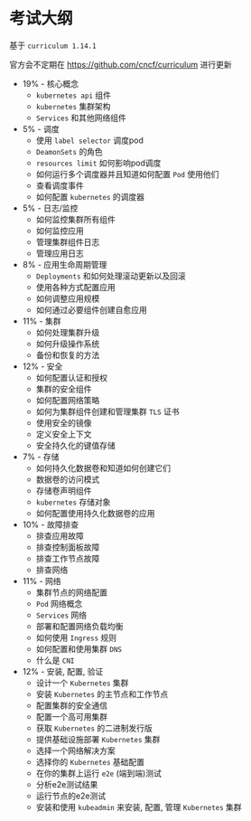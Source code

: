 # 考试大纲

基于 `curriculum 1.14.1`

官方会不定期在 https://github.com/cncf/curriculum 进行更新

* 19% - 核心概念
  * `kubernetes api` 组件
  * `kubernetes` 集群架构
  * `Services` 和其他网络组件
* 5% - 调度
  * 使用 `label selector` 调度pod
  * `DeamonSets` 的角色
  * `resources limit` 如何影响pod调度
  * 如何运行多个调度器并且知道如何配置 `Pod` 使用他们
  * 查看调度事件
  * 如何配置 `kubernetes` 的调度器
* 5% - 日志/监控
  * 如何监控集群所有组件
  * 如何监控应用
  * 管理集群组件日志
  * 管理应用日志
* 8% - 应用生命周期管理
  * `Deployments` 和如何处理滚动更新以及回滚
  * 使用各种方式配置应用
  * 如何调整应用规模
  * 如何通过必要组件创建自愈应用
* 11% - 集群
  * 如何处理集群升级
  * 如何升级操作系统
  * 备份和恢复的方法
* 12% - 安全
  * 如何配置认证和授权
  * 集群的安全组件
  * 如何配置网络策略
  * 如何为集群组件创建和管理集群 `TLS` 证书
  * 使用安全的镜像
  * 定义安全上下文
  * 安全持久化的键值存储
* 7% - 存储
  * 如何持久化数据卷和知道如何创建它们
  * 数据卷的访问模式
  * 存储卷声明组件
  * `kubernetes` 存储对象
  * 如何配置使用持久化数据卷的应用
* 10% - 故障排查
  * 排查应用故障
  * 排查控制面板故障
  * 排查工作节点故障
  * 排查网络
* 11% - 网络
  * 集群节点的网络配置
  * `Pod` 网络概念
  * `Services` 网络
  * 部署和配置网络负载均衡
  * 如何使用 `Ingress` 规则
  * 如何配置和使用集群 `DNS`
  * 什么是 `CNI`
* 12% - 安装, 配置, 验证
  * 设计一个 `Kubernetes` 集群
  * 安装 `Kubernetes` 的主节点和工作节点
  * 配置集群的安全通信
  * 配置一个高可用集群
  * 获取 `Kubernetes` 的二进制发行版
  * 提供基础设施部署 `Kubernetes` 集群
  * 选择一个网络解决方案
  * 选择你的 `Kubernetes` 基础配置
  * 在你的集群上运行 `e2e` (端到端)测试
  * 分析e2e测试结果
  * 运行节点的e2e测试
  * 安装和使用 `kubeadmin` 来安装, 配置, 管理 `Kubernetes` 集群
  